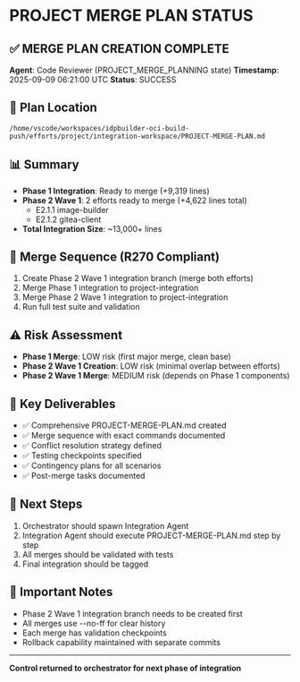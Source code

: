 # PROJECT MERGE PLAN STATUS

## ✅ MERGE PLAN CREATION COMPLETE

**Agent**: Code Reviewer (PROJECT_MERGE_PLANNING state)
**Timestamp**: 2025-09-09 06:21:00 UTC
**Status**: SUCCESS

## 📍 Plan Location
`/home/vscode/workspaces/idpbuilder-oci-build-push/efforts/project/integration-workspace/PROJECT-MERGE-PLAN.md`

## 📊 Summary
- **Phase 1 Integration**: Ready to merge (+9,319 lines)
- **Phase 2 Wave 1**: 2 efforts ready to merge (+4,622 lines total)
  - E2.1.1 image-builder
  - E2.1.2 gitea-client
- **Total Integration Size**: ~13,000+ lines

## 🔄 Merge Sequence (R270 Compliant)
1. Create Phase 2 Wave 1 integration branch (merge both efforts)
2. Merge Phase 1 integration to project-integration
3. Merge Phase 2 Wave 1 integration to project-integration
4. Run full test suite and validation

## ⚠️ Risk Assessment
- **Phase 1 Merge**: LOW risk (first major merge, clean base)
- **Phase 2 Wave 1 Creation**: LOW risk (minimal overlap between efforts)
- **Phase 2 Wave 1 Merge**: MEDIUM risk (depends on Phase 1 components)

## 📝 Key Deliverables
- ✅ Comprehensive PROJECT-MERGE-PLAN.md created
- ✅ Merge sequence with exact commands documented
- ✅ Conflict resolution strategy defined
- ✅ Testing checkpoints specified
- ✅ Contingency plans for all scenarios
- ✅ Post-merge tasks documented

## 🚀 Next Steps
1. Orchestrator should spawn Integration Agent
2. Integration Agent should execute PROJECT-MERGE-PLAN.md step by step
3. All merges should be validated with tests
4. Final integration should be tagged

## 📌 Important Notes
- Phase 2 Wave 1 integration branch needs to be created first
- All merges use --no-ff for clear history
- Each merge has validation checkpoints
- Rollback capability maintained with separate commits

---
**Control returned to orchestrator for next phase of integration**